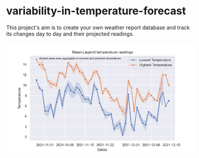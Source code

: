 # variability-in-temperature-forecast
This project's aim is to create your own weather report database and track its changes day to day and their projected readings.


![Legend Plot](Figure_1.png)

